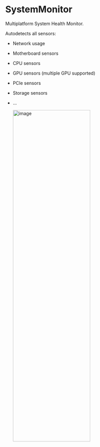 # SystemMonitor
Multiplatform System Health Monitor.

Autodetects all sensors:

- Network usage
- Motherboard sensors
- CPU sensors
- GPU sensors (multiple GPU supported)
- PCIe sensors
- Storage sensors
- ...
  

  <img width="242" height="1037" alt="image" src="https://github.com/user-attachments/assets/1d8b4809-d70f-487f-8e1d-f34c9b1a3ee3" />

